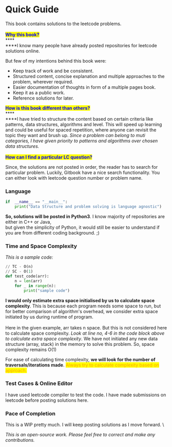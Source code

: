 # Quick Guide

This book contains solutions to the leetcode problems.\
\
<mark style="color:blue;">**Why this book?**</mark>\
****\
****I know many people have already posted repositories for leetcode solutions online.

But few of my intentions behind this book were:

* Keep track of work and be consistent.
* Structured content, concise explanation and multiple approaches to the problem, wherever required.
* Easier documentation of thoughts in form of a multiple pages book.
* Keep it as a public work.
* Reference solutions for later.

<mark style="color:blue;">**How is this book different than others?**</mark>\
****\
****I have tried to structure the content based on certain criteria like patterns, data structures, algorithms and level. This will speed up learning and could be useful for spaced repetition, where anyone can revisit the topic they want and brush up. _Since a problem can belong to muti categories, I have given priority to patterns and algorithms over chosen data structures._\
\
<mark style="color:blue;">**How can I find a particular LC question?**</mark>

Since, the solutions are not posted in order, the reader has to search for particular problem. Luckily, Gitbook have a nice search functionality. You can either look with leetcode question number or problem name.

### Language

```python
if  __name__ == "__main__":
    print("Data Structure and problem solving is language agnostic")
```

**So, solutions will be posted in Python3**. I know majority of repositories are either in C++ or Java,\
but given the simplicity of Python, it would still be easier to understand if you are from different coding background. ;)

### Time and Space Complexity

_This is a sample code:_

```python
// TC - O(n)
// SC - O(1)
def test_code(arr):
    n = len(arr)
    for _ in range(n):
        print("sample code")
```

**I would only estimate extra space initialised by us to calculate space complexity**. This is because each program needs some space to run, but for better comparison of algorithm's overhead, we consider extra space initiated by us during runtime of program.\
\
Here in the given example, arr takes n space. But this is not considered here to calculate space complexity. _Look at line no, 4-6 in the code block above to calculate extra space complexity_. We have not initiated any new data structure (array, stack) in the memory to solve this problem. So, space complexity remains O(1)

For ease of calculating time complexity, **we will look for the number of traversals/iterations made**. <mark style="color:orange;">Always try to calculate complexity based on approach.</mark>

### Test Cases & Online Editor

I have used leetcode compiler to test the code. I have made submissions on leetcode before posting solutions here.

### Pace of Completion

This is a WIP pretty much. I will keep posting solutions as I move forward.  \


_This is an open-source work. Please feel free to correct and make any contributions._
